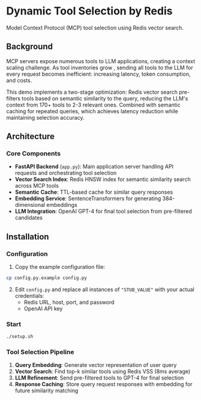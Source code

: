 # Dynamic Tool Selection by Redis

Model Context Protocol (MCP) tool selection using Redis vector search.

## Background

MCP servers expose numerous tools to LLM applications, creating a context scaling challenge. As tool inventories grow , sending all tools to the LLM for every request becomes inefficient: increasing latency, token consumption, and costs. 

This demo implements a two-stage optimization: Redis vector search pre-filters tools based on semantic similarity to the query, reducing the LLM's context from 170+ tools to 2-3 relevant ones. Combined with semantic caching for repeated queries, which achieves latency reduction while maintaining selection accuracy.

## Architecture

### Core Components

- **FastAPI Backend** (`app.py`): Main application server handling API requests and orchestrating tool selection
- **Vector Search Index**: Redis HNSW index for semantic similarity search across MCP tools
- **Semantic Cache**: TTL-based cache for similar query responses
- **Embedding Service**: SentenceTransformers for generating 384-dimensional embeddings
- **LLM Integration**: OpenAI GPT-4 for final tool selection from pre-filtered candidates

## Installation

### Configuration

1. Copy the example configuration file:
```bash
cp config.py.example config.py
```

2. Edit `config.py` and replace all instances of `"STUB_VALUE"` with your actual credentials:
   - Redis URL, host, port, and password
   - OpenAI API key

### Start

```bash
./setup.sh
```

### Tool Selection Pipeline

1. **Query Embedding**: Generate vector representation of user query
2. **Vector Search**: Find top-k similar tools using Redis VSS (8ms average)
3. **LLM Refinement**: Send pre-filtered tools to GPT-4 for final selection
4. **Response Caching**: Store query request responses with embedding for future similarity matching


